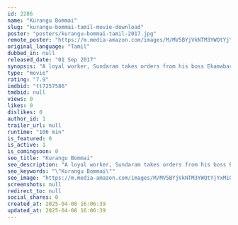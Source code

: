 ```yaml
---
id: 2286
name: "Kurangu Bommai"
slug: "kurangu-bommai-tamil-movie-download"
poster: "posters/kurangu-bommai-tamil-2017.jpg"
remote_poster: "https://m.media-amazon.com/images/M/MV5BYjVkNTM3YWQtYjYxMi00MGY2LThhOGItNTdlMmQyNDRlNTQ2XkEyXkFqcGc@._V1_SX300.jpg"
original_language: "Tamil"
dubbed_in: null
released_date: "01 Sep 2017"
synopsis: "A loyal worker, Sundaram takes orders from his boss Ekamabaram, even when Ekamabaram asks Sundaram to smuggle a valuable idol in his car."
type: "movie"
rating: "7.9"
imdbid: "tt7257586"
tmdbid: null
views: 0
likes: 0
dislikes: 0
author_id: 1
trailer_url: null
runtime: "106 min"
is_featured: 0
is_active: 1
is_comingsoon: 0
seo_title: "Kurangu Bommai"
seo_description: "A loyal worker, Sundaram takes orders from his boss Ekamabaram, even when Ekamabaram asks Sundaram to smuggle a valuable idol in his car."
seo_keywords: "\"Kurangu Bommai\""
seo_image: "https://m.media-amazon.com/images/M/MV5BYjVkNTM3YWQtYjYxMi00MGY2LThhOGItNTdlMmQyNDRlNTQ2XkEyXkFqcGc@._V1_SX300.jpg"
screenshots: null
redirect_to: null
social_shares: 0
created_at: 2025-04-08 16:06:39
updated_at: 2025-04-08 16:06:39
---
```


